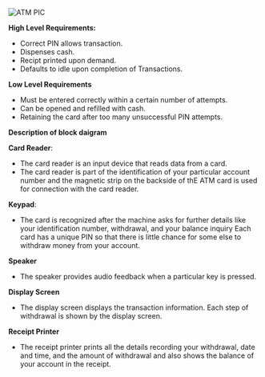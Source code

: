 ![ATM PIC](https://user-images.githubusercontent.com/87614111/154791990-0ab21d97-953e-46d7-85c7-b9466a2464de.jpg)


**High Level Requirements:**
* Correct PIN allows transaction.
* Dispenses cash.
* Recipt printed upon demand.
* Defaults to idle upon completion of Transactions.
 
 **Low Level Requirements**
 * Must be entered correctly within a certain number of attempts.
 * Can be opened and refilled with cash.
 * Retaining the card after too many unsuccessful PIN attempts.
 
 **Description of block daigram**
 
**Card Reader**:
* The card reader is an input device that reads data from a card. 
* The card reader is part of the identification of your particular account number and the magnetic strip on the backside of thE  ATM card is used for connection with the card reader.

**Keypad**:
* The card is recognized after the machine asks for further details like your identification number, withdrawal, and your balance inquiry Each card has a unique PIN so that there is little chance for some else to withdraw money from your account.

**Speaker**
* The speaker provides audio feedback when a particular key is pressed.

**Display Screen**
* The display screen displays the transaction information. Each step of withdrawal is shown by the display screen.

**Receipt Printer**
* The receipt printer prints all the details recording your withdrawal, date and time, and the amount of withdrawal and also shows the balance of your account in the receipt.

